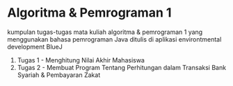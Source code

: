 # Algoritma & Pemrograman 1
kumpulan tugas-tugas mata kuliah algoritma & pemrograman 1 yang menggunakan bahasa pemrograman Java ditulis di aplikasi environtmental development BlueJ
1. Tugas 1 - Menghitung Nilai Akhir Mahasiswa
2. Tugas 2 - Membuat Program Tentang Perhitungan dalam Transaksi Bank Syariah & Pembayaran Zakat
